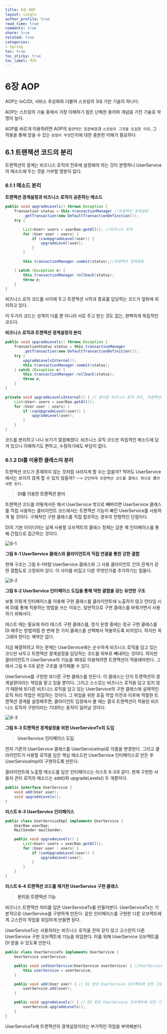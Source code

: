 ```yaml
---
title: 6장-AOP
layout: single
author_profile: true
read_time: true
comments: true
share: true
related: true
categories:
- Spring
toc: true
toc_sticky: true
toc_label: 목차
---
```


# 6장 AOP

AOP는 IoC/DI, 서비스 추상화와 더불어 스프링의 3대 기반 기술의 하나다.

AOP는 스프링의 기술 중에서 가장 이해하기 힘든 난해한 용어와 개념을 가진 기술로 악명이 높다.

AOP를 바르게 이용하려면 AOP의 `필연적인 등장배경`과 `스프링이 그것을 도입한 이유`, 그 적용을 통해 얻을 수 있는 `장점이 무엇`인지에 대한
충분한 이해가 필요하다.

## 6.1 트랜잭션 코드의 분리

트랜잭션의 경계는 비즈니스 로직의 전후에 설정돼야 하는 것이 분명하니 UserService의 메소드에 두는 것을 거부할 명분이 없다.

### 6.1.1 메소드 분리

**트랜잭션 경계설정과 비즈니스 로직이 공존하는 메소드**
```java
public void upgradeLevels() throws Exception {
	Transaction status = this.transactionManager //트랜잭션 경계설정
		.getTransaction(new DefaultTransactionDefinition());
	try {

		List<User> users = userDao.getAll(); //비즈니스 로직
		for (User user : users) {
			if (canUpgradeLevel(user)) {
				upgradeLevel(user);
			}
		}

		this.transactionManager.commit(status);//트랜잭션 경계설정

	} catch (Exception e) { 
		this.transactionManager.rollback(status);
		throw e;
	}
}
```
비즈니스 로직 코드를 사이에 두고 트랜잭션 시작과 종료를 담당하는 코드가 앞뒤에 위치하고 있다.

이 두가지 코드는 성격이 다를 뿐 아니라 서로 주고 받는 것도 없는, 완벽하게 독립적인 코드다.

**비즈니스 로직과 트랜잭션 경계설정의 분리**

```java
public void upgradeLevels() throws Exception {
	TransactionStatus status = this.transactionManager
		.getTransaction(new DefaultTransactionDefinition());
	try {
		upgradeLevelsInternal();
		this.transactionManager.commit(status);
	} catch (Exception e) {
		this.transactionManager.rollback(status);
		throw e;
	}
}

private void upgradeLevelsInternal() { // 분리된 비즈니스 로직 코드, 트랜잭션을 적용하기 전과 동일하다.
	List<User> users = userDao.getAll();
	for (User user : users) {
		if (canUpgradeLevel(user)) {
			upgradeLevel(user);
		}
	}
}
```
코드를 분리하고 나니 보기가 깔끔해졌다. 
비즈니스 로직 코드만 독립적인 메소드에 담겨 있으니 이해하기도 편하고, 수정하기에도 부담이 없다.

### 6.1.2 DI를 이용한 클래스의 분리

트랜잭션 코드가 존재하지 않는 것처럼 사라지게 할 수는 없을까?
적어도 UserService에서는 보이지 않게 할 수 있지 않을까? --> `간단하게 트랜잭션 코드를 클래스 밖으로 뽑아내면 된다.`

> **DI를 이용한 트랜잭션 분리**

트랜잭션 코드를 어떻게서든 해서 UserService 밖으로 빼버리면 UserService 클래스를 직접 사용하는 클라이언트 코드에서는 트랜잭션 기능이
빠진 UserService를 사용하게 될 것이다. 구체적인 구현 클래스를 직접 참조하는 경우의 전형적인 단점이다.

DI의 기본 아이디어는 실제 사용할 오브젝트의 클래스 정체는 감춘 채 인터페이스를 통해 간접으로 접근하는 것이다.

![6-1](https://user-images.githubusercontent.com/37354978/155992895-5a69fe1c-f556-4abb-8060-64b1bbe2bcd7.JPG)

**그림 6-1 UserService 클래스와 클라이언트의 직접 연결을 통한 강한 결합**

현재 구조는 그림 6-1처럼 UserService 클래스와 그 사용 클라이언트 간의 관계가 강한 결합도로 고정되어 있다.
이 사이를 비집고 다른 무엇인가를 추가하기는 힘들다.

![6-2](https://user-images.githubusercontent.com/37354978/155993331-1e29722f-ed70-43be-8a75-8fef7809d05c.JPG)

**그림 6-2 UserService 인터페이스 도입을 통해 약한 결합을 갖는 유연한 구조**

보통 이렇게 인터페이스를 이용해 구현 클래스를 클라이언트에 노출하지 않고 런타임 시에 DI를 통해 적용하는 방법을 쓰는 이유는,
일반적으로 구현 클래스를 바꿔가면서 사용하기 위해서다.

테스트 때는 필요에 따라 테스트 구현 클래스를, 정식 운영 중에는 정규 구현 클래스를 DI 해주는 방법처럼 한 번에 한 가지 클래스를 
선택해서 적용하도록 되어있다. 하지만 꼭 그래야 한다는 제약은 없다.

지금 해결하려고 하는 문제는 UserService에는 순수하게 비즈니스 로직을 담고 있는 코드만 놔두고 트랜잭션 경계설정을 담당하는 코드를 
외부로 빼내려는 것이다. 하지만 클라이언트가 UserService의 기능을 제대로 이용하려면 트랜잭션이 적용돼야한다.
그래서 그림 6-3과 같은 구조를 생각해볼 수 있다.

UserService를 구현한 또다른 구현 클래스를 만든다.
이 클래스는 단지 트랜잭션의 경계설정이라는 책임을 맡고 있을 뿐이다.
그리고 스스로는 비즈니스 로직을 담고 있지 않기 때문에 또다른 비즈니스 로직을 담고 있는 UserService의 구현 클래스에 실제적인
로직 처리 작업은 위임하는 것이다. 그 위임을 위한 호출 작업 이전과 이후에 적절한 트랜잭션 경계를 설정해주면,
클라이언트 입장에서 볼 때는 결국 트랜잭션이 적용된 비즈니스 로직의 구현이라는 기대하는 동작이 일어날 것이다.

![6-3](https://user-images.githubusercontent.com/37354978/155993975-570d4147-0414-4b18-9916-6858c916c8ea.JPG)

**그림 6-3 트랜잭션 경계설정을 위한 UserServiceTx의 도입**

> **UserService 인터페이스 도입**

먼저 기존의 UserService 클래스를 UserServiceImpl로 이름을 변경한다.
그리고 클라이언트가 사용할 로직을 담은 핵심 메소드만 UserService 인터페이스로 만든 후
UserServiceImpl이 구현하도록 만든다.

클라이언트에 노출할 메소드를 담은 인터페이스는 리스트 6-3과 같다.
현재 구현한 사용자 관리 로직의 메소드는 add()와 upgradeLevels() 두 개뿐이다.

```java
public interface UserService {
    void add(User user);
    void upgradeLevels();
}
```
**리스트 6-3 UserService 인터페이스**

```java
public class UserServiceImpl implements UserService {
    UserDao userDao;
    MailSender mailSender;

    public void upgradeLevels() {
        List<User> users = userDao.getAll();
        for (User user : users) {
            if (canUpgradeLevel(user)) {
                upgradeLevel(user);
            }
        }
    }
}
```
**리스트 6-4 트랜잭션 코드를 제거한 UserService 구현 클래스**

> **분리된 트랜잭션 기능**

비즈니스 트랜잭션 처리를 담은 UserServiceTx를 만들어본다.
UserServiceTx는 기본적으로 UserService를 구현하게 만든다.
같은 인터페이스를 구현한 다른 오브젝트에게 고스란히 작업을 위임하게 만들면 된다.

UserServiceTx는 사용자라는 비즈니스 로직을 전혀 갖지 않고 고스란히 다른 UserService 구현 오브젝트에
기능을 위임한다. 이를 위해 UserService 오브젝트를 DI 받을 수 있도록 만든다.

```java
public class UserServiceTx implements UserService {
	UserService userService;

	public void setUserService(UserService userService) { //UserService를 구현한 다른 오브젝트를 DI 받는다.
		this.userService = userService;
	}

	public void add(User user) { // DI 받은 UserService 오브젝트에 모든 기능을 위임한다.
		userService.add(user);
	}

	public void upgradeLevels() { // DI 받은 UserService 오브젝트에 모든 기능을 위임한다.
		userService.upgradeLevels();
	}
}
```
UserServiceTx에 트랜잭션의 경계설정이라는 부가적인 작업을 부여해본다.

```java


```







